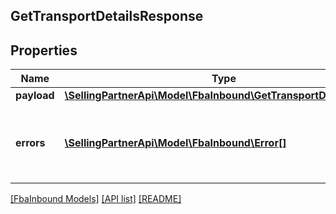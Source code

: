 ## GetTransportDetailsResponse

## Properties

Name | Type | Description | Notes
------------ | ------------- | ------------- | -------------
**payload** | [**\SellingPartnerApi\Model\FbaInbound\GetTransportDetailsResult**](GetTransportDetailsResult.md) |  | [optional]
**errors** | [**\SellingPartnerApi\Model\FbaInbound\Error[]**](Error.md) | A list of error responses returned when a request is unsuccessful. | [optional]

[[FbaInbound Models]](../) [[API list]](../../Api) [[README]](../../../README.md)

